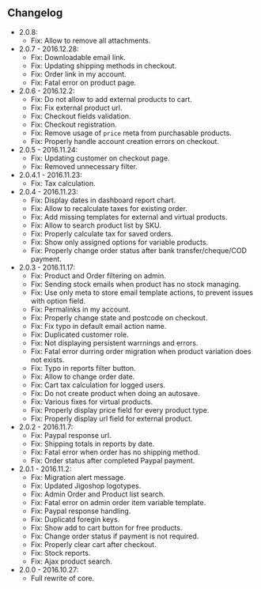 ## Changelog

* 2.0.8:
    * Fix: Allow to remove all attachments.
* 2.0.7 - 2016.12.28:
    * Fix: Downloadable email link.
    * Fix: Updating shipping methods in checkout.
    * Fix: Order link in my account.
    * Fix: Fatal error on product page.
* 2.0.6 - 2016.12.2:
    * Fix: Do not allow to add external products to cart.
    * Fix: Fix external product url.
    * Fix: Checkout fields validation.
    * Fix: Checkout registration.
    * Fix: Remove usage of `price` meta from purchasable products.
    * Fix: Properly handle account creation errors on checkout.
* 2.0.5 - 2016.11.24:
    * Fix: Updating customer on checkout page.
    * Fix: Removed unnecessary filter.
* 2.0.4.1 - 2016.11.23:
    * Fix: Tax calculation.
* 2.0.4 - 2016.11.23:
    * Fix: Display dates in dashboard report chart.
    * Fix: Allow to recalculate taxes for existing order.
    * Fix: Add missing templates for external and virtual products.
    * Fix: Allow to search product list by SKU.
    * Fix: Properly calculate tax for saved orders.
    * Fix: Show only assigned options for variable products.
    * Fix: Properly change order status after bank transfer/cheque/COD payment.
* 2.0.3 - 2016.11.17:
    * Fix: Product and Order filtering on admin.
    * Fix: Sending stock emails when product has no stock managing.
    * Fix: Use only meta to store email template actions, to prevent issues with option field.
    * Fix: Permalinks in my account.
    * Fix: Properly change state and postcode on checkout.
    * Fix: Fix typo in default email action name.
    * Fix: Duplicated customer role.
    * Fix: Not displaying persistent warrnings and errors.
    * Fix: Fatal error durring order migration when product variation does not exists.
    * Fix: Typo in reports filter button.
    * Fix: Allow to change order date.
    * Fix: Cart tax calculation for logged users.
    * Fix: Do not create product when doing an autosave. 
    * Fix: Various fixes for virtual products.
    * Fix: Properly display price field for every product type. 
    * Fix: Properly display url field for external product.
* 2.0.2 - 2016.11.7:
    * Fix: Paypal response url.
    * Fix: Shipping totals in reports by date.
    * Fix: Fatal error when order has no shipping method.
    * Fix: Order status after completed Paypal payment.
* 2.0.1 - 2016.11.2:
    * Fix: Migration alert message.
    * Fix: Updated Jigoshop logotypes.
    * Fix: Admin Order and Product list search.
    * Fix: Fatal error on admin order item variable template.
    * Fix: Paypal response handling.
    * Fix: Duplicatd foregin keys.
    * Fix: Show add to cart button for free products.
    * Fix: Change order status if payment is not required.
    * Fix: Properly clear cart after checkout.
    * Fix: Stock reports.
    * Fix: Ajax product search.
* 2.0.0 - 2016.10.27:
    * Full rewrite of core.
